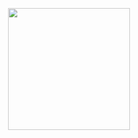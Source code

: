 
<p align="center">
  <img height="240em" src="https://github-readme-stats.vercel.app/api/top-langs?username=ferre111&show_icons=true&locale=en&layout=compact&hide_border=true&theme=radical&langs_count=6" align = "center"/>
</p>

<!--
**ferre111/ferre111** is a ✨ _special_ ✨ repository because its `README.md` (this file) appears on your GitHub profile.
Here are some ideas to get you started:

- 🔭 I’m currently working on ...
- 🌱 I’m currently learning ...
- 👯 I’m looking to collaborate on ...
- 🤔 I’m looking for help with ...
- 💬 Ask me about ...
- 📫 How to reach me: ...
- 😄 Pronouns: ...
- ⚡ Fun fact: ...
-->
